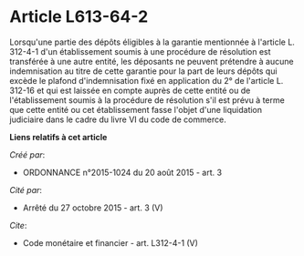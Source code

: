 # Article L613-64-2

Lorsqu'une partie des dépôts éligibles à la garantie mentionnée à l'article L. 312-4-1 d'un établissement soumis à une
procédure de résolution est transférée à une autre entité, les déposants ne peuvent prétendre à aucune indemnisation au titre
de cette garantie pour la part de leurs dépôts qui excède le plafond d'indemnisation fixé en application du 2° de l'article
L. 312-16 et qui est laissée en compte auprès de cette entité ou de l'établissement soumis à la procédure de résolution s'il
est prévu à terme que cette entité ou cet établissement fasse l'objet d'une liquidation judiciaire dans le cadre du livre VI
du code de commerce.

**Liens relatifs à cet article**

_Créé par_:

  - ORDONNANCE n°2015-1024 du 20 août 2015 - art. 3

_Cité par_:

  - Arrêté du 27 octobre 2015 - art. 3 (V)

_Cite_:

  - Code monétaire et financier - art. L312-4-1 (V)
